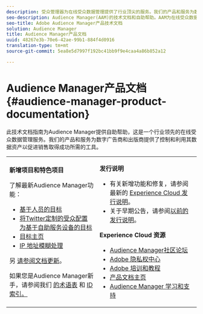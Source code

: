 ```yaml
---
description: 受众管理器为在线受众数据管理提供了行业顶尖的服务。我们的产品和服务为数字广告商和出版商提供了控制和利用其数据资产以促进销售取得成功所需的工具。
seo-description: Audience Manager(AAM)的技术文档和自助帮助。AAM为在线受众数据管理提供行业领先的服务，并为数字广告商和出版商提供控制和利用其数据资产所需的工具以帮助推动销售成功。
seo-title: Adobe Audience Manager产品技术文档
solution: Audience Manager
title: Audience Manager产品文档
uuid: 48267e3b-70e6-42ae-99b1-884f4d0916
translation-type: tm+mt
source-git-commit: 5ea8e5d7997f192bc41bb9f9e4caa4a86b852a12

---
```



# Audience Manager产品文档 {#audience-manager-product-documentation}

此技术文档指南为Audience Manager提供自助帮助，这是一个行业领先的在线受众数据管理服务。我们的产品和服务为数字广告商和出版商提供了控制和利用其数据资产以促进销售取得成功所需的工具。

<table id="table_5E612F746A704FE095B809A013EE977F" class="simpletable"> 
 <tbody> 
  <tr> 
   <td colname="col1"> <p> <b>新增项目和特色项目</b> </p> <p>了解最新Audience Manager功能：</p> <p> 
     <ul id="ul_47C012F6AB3E4B73BA357027F4D15369">
     <li><a href="features/destinations/people-based-destinations-overview.md">基于人员的目标</a> </li>
     <li><a href="features/destinations/twitter-tailored-audiences.md">将Twitter定制的受众配置为基于自助服务设备的目标</a> </li>
     <li><a href="features/destinations/destinations-home.md">目标主页</a> </li>
     <li><a href="features/administration/ip-obfuscation.md">IP 地址模糊处理</a> </li>
     </ul> </p> <p>另 <a href="docs-updates/docs-2019.md"> 请参阅文档更新</a>。 </p> 
     <p>如果您是Audience Manager新手，请参阅我们 <a href="reference/aam-glossary.md"> 的术语表</a> 和 <a href= "reference/ids-in-aam.md">ID索引。</a></p></td>
   <td colname="col2"> <p> <b>发行说明</b> </p> <p> 
     <ul id="ul_713F3E9DF0F84FE5981AC63D05948864"> 
      <li id="li_09C1CD15823E4AD7856CE40BE848E03F">有关新增功能和修复，请参阅最新的 <a href="https://marketing.adobe.com/resources/help/en_US/whatsnew/" format="https" scope="external">Experience Cloud 发行说明</a>。 </li> 
      <li id="li_EA594E939ED14D7780178DEA8E1AED64">关于早期公告，请参阅<a href="https://marketing.adobe.com/resources/help/en_US/whatsnew/?f=c_legacy_releases.html" format="https" scope="external">以前的发行说明</a>。 </li> 
     </ul> </p> <p> <b>Experience Cloud 资源</b> </p> <p> 
     <ul id="ul_E30EC96BDC624B5591F0470D430B7F41"> 
      <li id="li_F3A5CCFAE0F247CEB41A03CA8E03106B"><a href="https://forums.adobe.com/community/experience-cloud/analytics-cloud/audience-manager" format="https" scope="external"> Audience Manager社区论坛</a> </li> 
      <li id="li_1737D63307024F26B1F967621613A5AC"><a href="https://www.adobe.com/privacy.html" format="http" scope="external"> Adobe 隐私权中心</a> </li> 
      <li id="li_1938F7044F544481A6CC0F45CC22B80A"> <a href="https://helpx.adobe.com/learning.html?promoid=KAUDK" scope="external" format="http"> Adobe 培训和教程</a> </li> 
      <li id="li_C71459E0D1464C05B8B9387C43541F17"> <a href="https://marketing.adobe.com/resources/help/en_US/home/index.html" scope="external" format="https"> 产品文档主页</a> </li> 
      <li id="li_0DB1997FEB87484EBC07E03FD40AA39F"><a href="https://helpx.adobe.com/support/audience-manager.html" format="https" scope="external">Audience Manager 学习和支持</a> </li> 
     </ul> </p> </td>
  </tr> 
 </tbody> 
</table>


<!--

| | |
|-|-|
|**New and Featured Items** <br>&nbsp; Hover over each title to read a brief description. <br>&nbsp; <ul><li>Instant Cross-Device Suppression</li><li>Audience Optimization for Publishers</li><li>Import DFP Data Files Into Audience Manager</li><li>General Data Protection Regulation (GDPR)</li><li>TLS 1.0 Deprecation</li> <li>DCS API Methods</li></ul> <br>&nbsp;See also, 2019 Documentation Updates.|**Release Notes** <ul><li>See the latest Experience Cloud Release Notes for new features and fixes.</li> <li>See the  previous release notes for older announcements. </li> <br>&nbsp;**Experience Cloud Resources** <ul><li>Audience Manager Community Forums</li> <li>Adobe Privacy Center</li> <li>Adobe Training and Tutorials</li> <li>Product Documentation Home </li> <li>Audience Manager Learn & Support</li></ul>|

-->
